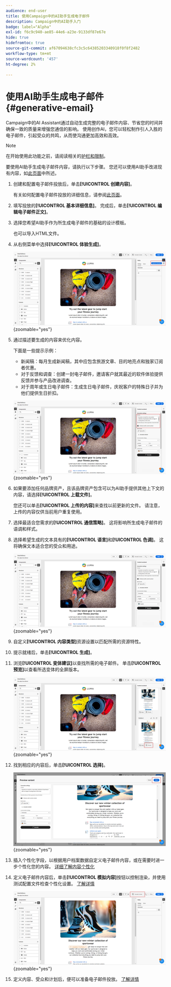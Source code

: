 ```yaml
---
audience: end-user
title: 使用Campaign中的AI助手生成电子邮件
description: Campaign中的AI助手入门
badge: label="Alpha"
exl-id: f6c9c940-ae85-44e6-a23e-9133df87e67e
hide: true
hidefromtoc: true
source-git-commit: af67094638cfc3c5c64385203340918f0f8f2482
workflow-type: tm+mt
source-wordcount: '457'
ht-degree: 2%

---
```


# 使用AI助手生成电子邮件 {#generative-email}

Campaign中的AI Assistant通过自动生成完整的电子邮件内容、节省您的时间并确保一致的质量来增强您通信的影响。 使用创作AI，您可以轻松制作引人入胜的电子邮件，引起受众的共鸣，从而使沟通更加高效和高效。

>[!NOTE]
>
>在开始使用此功能之前，请阅读相关的[护栏和限制](generative-gs.md#guardrails-and-limitations)。


要使用AI助手生成电子邮件内容，请执行以下步骤。 您还可以使用AI助手改进现有内容，如[此页面](generative-content.md)中所述。

1. 创建和配置电子邮件投放后，单击&#x200B;**[!UICONTROL 创建内容]**。

   有关如何配置电子邮件投放的详细信息，请参阅[此页面](../email/create-email-content.md)。

1. 填写投放的&#x200B;**[!UICONTROL 基本详细信息]**。 完成后，单击&#x200B;**[!UICONTROL 编辑电子邮件正文]**。

1. 选择您希望AI助手作为所生成电子邮件的基础的设计模板。

   也可以导入HTML文件。

1. 从右侧菜单中选择&#x200B;**[!UICONTROL 体验生成]**。

   ![](assets/email-genai-1.png){zoomable="yes"}

1. 通过描述要生成的内容来优化内容。

   下面是一些提示示例：

   * 新闻稿：每月生成新闻稿，其中应包含旅游文章、目的地亮点和独家订阅者优惠。
   * 对于反馈和调查：创建一封电子邮件，邀请客户就其最近的软件体验提供反馈并参与产品改进调查。
   * 对于周年或生日电子邮件：生成生日电子邮件，庆祝客户的特殊日子并为他们提供生日折扣。

   ![](assets/email-genai-2.png){zoomable="yes"}

1. 如果要添加任何品牌资产，且该品牌资产包含可以为AI助手提供其他上下文的内容，请选择&#x200B;**[!UICONTROL 上载文件]**。

   您还可以单击&#x200B;**[!UICONTROL 上传的内容]**&#x200B;来查找以前更新的文件。 请注意，上传的内容仅供当前用户重复使用。

1. 选择最适合您需求的&#x200B;**[!UICONTROL 通信策略]**。 这将影响所生成电子邮件的语调和样式。

1. 选择希望生成的文本具有的&#x200B;**[!UICONTROL 语言]**&#x200B;和&#x200B;**[!UICONTROL 色调]**。 这将确保文本适合您的受众和用途。

   ![](assets/email-genai-3.png){zoomable="yes"}

1. 自定义&#x200B;**[!UICONTROL 内容类型]**&#x200B;资源设置以匹配所需的资源特性。

1. 提示就绪后，单击&#x200B;**[!UICONTROL 生成]**。

1. 浏览&#x200B;**[!UICONTROL 变体建议]**&#x200B;以查找所需的电子邮件。 单击&#x200B;**[!UICONTROL 预览]**&#x200B;以查看所选变体的全屏版本。

   ![](assets/email-genai-4.png){zoomable="yes"}

1. 找到相应的内容后，单击&#x200B;**[!UICONTROL 选择]**。

   ![](assets/email-genai-5.png){zoomable="yes"}

1. 插入个性化字段，以根据用户档案数据自定义电子邮件内容，或在需要时进一步个性化您的内容。 [详细了解内容个性化](../personalization/personalize.md)

1. 定义电子邮件内容后，单击&#x200B;**[!UICONTROL 模拟内容]**&#x200B;按钮以控制渲染，并使用测试配置文件检查个性化设置。  [了解详情](../preview-test/preview-content.md)

   ![](assets/email-genai-6.png){zoomable="yes"}

1. 定义内容、受众和计划后，便可以准备电子邮件投放。 [了解详情](../monitor/prepare-send.md)
